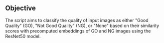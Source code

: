 ## Objective
The script aims to classify the quality of input images as either "Good Quality" (GO), "Not Good Quality" (NG), or "None" based on their similarity scores with precomputed embeddings of GO and NG images using the ResNet50 model.


